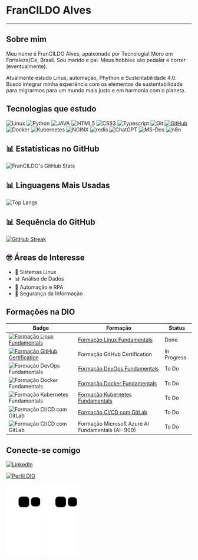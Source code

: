 # FranCILDO Alves

---

## Sobre mim
Meu nome é FranCILDO Alves, apaixonado por Tecnologia! Moro em Fortaleza/Ce, Brasil.
Sou marido e pai. Meus hobbies são pedalar e correr (eventualmente).

Atualmente estudo Linux, automação, Phython e Sustentabilidade 4.0.
Busco integrar minha experiência com os elementos de sustentabilidade para migrarmos para um mundo mais justo e em harmonia com o planeta.

## Tecnologias que estudo
![Linux](https://img.shields.io/badge/Linux-000?style=for-the-badge&logo=linux)
![Python](https://img.shields.io/badge/python-000?style=for-the-badge&logo=python&logoColor=30A3DC)
![JAVA](https://img.shields.io/badge/java-000?style=for-the-badge&logo=openjdk&logoColor=%23ED8B00)
![HTML5](https://img.shields.io/badge/HTML-000?style=for-the-badge&logo=html5&logoColor=30A3DC)
![CSS3](https://img.shields.io/badge/CSS3-000?style=for-the-badge&logo=css3&logoColor=E94D5F)
![Typescript](https://img.shields.io/badge/TypeScript-000?style=for-the-badge&logo=typescript)
![Git](https://img.shields.io/badge/GIT-000?style=for-the-badge&logo=git&logoColor=E44C30)
[![GitHub](https://img.shields.io/badge/GitHub-000?style=for-the-badge&logo=github&logoColor=30A3DC)]()
![Docker](https://img.shields.io/badge/Docker-000?style=for-the-badge&logo=docker)
![Kubernetes](https://img.shields.io/badge/kubernetes-000?style=for-the-badge&logo=kubernetes)
![NGINX](https://img.shields.io/badge/nginx-000?style=for-the-badge&logo=nginx)
![redis](https://img.shields.io/badge/redis-000?style=for-the-badge&logo=redis)
![ChatGPT](https://img.shields.io/badge/chatGPT-000?style=for-the-badge&logo=openai)
![MS-Dos](https://img.shields.io/badge/msdos-000?style=for-the-badge&logo=ms-dos)
![n8n](https://img.shields.io/badge/n8n-000?style=for-the-badge&logo=b8b)


## 📊 Estatísticas no GitHub
![FranCILDO's GitHub Stats](https://github-readme-stats.vercel.app/api?username=francildoalves&locale=pt-br&show_icons=true&include_all_commits=true&count_private=true&\&rank_icon=github&theme=dracula)

## 📊 Linguagens Mais Usadas
![Top Langs](https://github-readme-stats.vercel.app/api/top-langs/?username=francildoalves&locale=pt-br&layout=compact&langs_count=7&theme=dracula)

## 📊 Sequência do GitHub
[![GitHub Streak](https://streak-stats.demolab.com/?user=francildoalves&locale=pt-br&theme=hacker&background=000&border=black&dates=)](https://git.io/streak-stats)


## 🤓 Áreas de Interesse
- 🐧 Sistemas Linux
- 📊 Análise de Dados 
- 🤖 Automação e RPA
- 🔐 Segurança da Informação


## Formações na DIO

| Badge | Formação | Status |
|--------|-------|----------|
| <a href="https://www.dio.me/curso-linux"><img src="https://assets.dio.me/DRa5oaKRL0k78O4qLwoC4TmxmC87iNHzyGteYzdp9HI/f:webp/h:120/q:80/L3RyYWNrcy9kMzNlZTljMy04YTM0LTQ5MTMtOGJmYS1kMjFiZGMyMTA5YjAucG5n" min-width="40px" max-width="40px" width="45px" align="center" alt="Formação Linux Fundamentals"></a> | [Formação Linux Fundamentals](https://www.dio.me/certificate/VIZEPQXG/share) | Done |
| <a href="https://www.dio.me/curso-github-certification"><img src="https://assets.dio.me/N3ET28fsUKPyJZb6mh6vdqhVziWjbk3xPNlE_velBWs/f:webp/h:120/q:80/L3RyYWNrcy85NzIyOTdkYy00MzU3LTRhZjQtYWJlYS04OWEzODg1M2E5NDkucG5n" min-width="40px" max-width="40px" width="40px" align="center" alt="Formação GitHub Certification"></a> | Formação GitHub Certification | In Progress | 
| <img src="https://assets.dio.me/t8oFact9Kv6UqljGHYs9lx-4p8xc-DrOfky1P0QnwWU/f:webp/h:120/q:80/L3RyYWNrcy8wMzg1MzIyMS1iNDQxLTQzM2UtOTU5Yi02OGNiMzBjNjdlODgucG5n" min-width="40px" max-width="40px" width="40px" align="center" alt="Formação DevOps Fundamentals"> | [Formação DevOps Fundamentals](https://www.dio.me/curso-devops) | To Do |
| <img src="https://assets.dio.me/9M43ZnTH_BSBaG0cesFl8qDFp5GyGvcUhg52nSpSosg/f:webp/h:120/q:80/L3RyYWNrcy80OGU5ZjAxOC1mN2M5LTRmMGYtYjUyNC1jZDkyMjM1Nzk2MjYucG5n" min-width="40px" max-width="40px" width="40px" align="center" alt="Formação Docker Fundamentals"> | [Formação Docker Fundamentals](https://www.dio.me/curso-docker) | To Do |
| <img src="https://assets.dio.me/xQLFyGywZqNsHvVvvkvHI4bsPkItX2-VrKw3u9CscVU/f:webp/h:120/q:80/L3RyYWNrcy81ZDdlNDE5Ni1mNWQ2LTQ0NjMtOTRkYy1hYzIxNWZmNDRmNjEucG5n" min-width="40px" max-width="40px" width="40px" align="center" alt="Formação Kubernetes Fundamentals"> | [Formação Kubernetes Fundamentals](https://www.dio.me/curso-kubernetes) | To Do |
| <img src="https://assets.dio.me/xpg727feOCFHSMAL25KWbqwBMk3omWspkWlx3TqMbJU/f:webp/h:120/q:80/L3RyYWNrcy9jZmVjZGRiOC04ODljLTQwM2YtOGVkYi01NzcxYjk3ZTk4MmYucG5n" min-width="40px" max-width="40px" width="40px" align="center" alt="Formação CI/CD com GitLab"> | [Formação CI/CD com GitLab](https://www.dio.me/curso-git-github-ci-cd) | To Do |
| <img src="https://assets.dio.me/MCPFG2_8Jtaa5UHe4OdLz_YI7gXvp8UzqXLmELjfCBI/f:webp/h:120/q:80/L3RyYWNrcy9lMDRhNTIxNi0yMmQzLTQ2N2QtYmFmNC0xMzU4ODIwYWVlOWUucG5n" min-width="40px" max-width="40px" width="40px" align="center" alt="Formação CI/CD com GitLab"> | Formação Microsoft Azure AI Fundamentals (AI-900) | To Do |


## Conecte-se comigo
[![LinkedIn](https://img.shields.io/badge/LinkedIn-0077B5?style=for-the-badge&logo=linkedin&logoColor=white)](www.linkedin.com/in/francildoalves)

[![Perfil DIO](https://img.shields.io/badge/-Meu%20Perfil%20na%20DIO-30A3DC?style=for-the-badge)](https://www.dio.me/users/francildo)


<!-- Cobrinha -->
<picture align="center">
  <source media="(prefers-color-scheme: dark)" srcset="https://raw.githubusercontent.com/francildoalves/francildoalves/output/github-contribution-grid-snake-dark.svg">
  <source media="(prefers-color-scheme: light)" srcset="https://raw.githubusercontent.com/francildoalves/francildoalves/output/github-contribution-grid-snake-dark.svg">
  <img align="center" alt="github contribution grid snake animation" src="https://raw.githubusercontent.com/francildoalves/francildoalves/output/github-contribution-grid-snake.svg">
</picture>

<!-- ![Snake animation](https://github.com/francildoalves/francildoalves/blob/output/github-contribution-grid-snake.svg) -->
<!-- ![snake gif](https://github.com/francildoalves/francildoalves/blob/output/github-contribution-grid-snake.svg) -->

<!-- Cobrinha -->
<picture align="center">
  <source media="(prefers-color-scheme: dark)" srcset="https://raw.githubusercontent.com/francildoalves/francildoalves/output/github-contribution-grid-snake-dark.svg">
  <source media="(prefers-color-scheme: light)" srcset="https://raw.githubusercontent.com/francildoalves/francildoalves/output/github-contribution-grid-snake-dark.svg">
  <img align="center" alt="github contribution grid snake animation" src="https://raw.githubusercontent.com/francildoalves/francildoalves/output/github-contribution-grid-snake.svg">
</picture>
